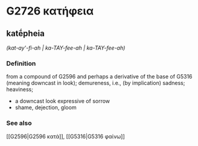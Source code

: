 # G2726 κατήφεια

## katḗpheia

_(kat-ay'-fi-ah | ka-TAY-fee-ah | ka-TAY-fee-ah)_

### Definition

from a compound of G2596 and perhaps a derivative of the base of G5316 (meaning downcast in look); demureness, i.e., (by implication) sadness; heaviness; 

- a downcast look expressive of sorrow
- shame, dejection, gloom

### See also

[[G2596|G2596 κατά]], [[G5316|G5316 φαίνω]]
